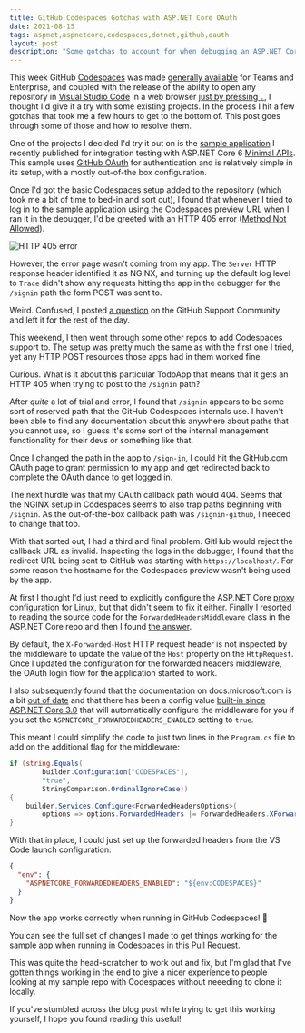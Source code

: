 ```yaml
---
title: GitHub Codespaces Gotchas with ASP.NET Core OAuth
date: 2021-08-15
tags: aspnet,aspnetcore,codespaces,dotnet,github,oauth
layout: post
description: "Some gotchas to account for when debugging an ASP.NET Core app using OAuth with GitHub Codespaces"
---
```


This week GitHub [Codespaces][1] was made [generally available][2] for Teams and
Enterprise, and coupled with the release of the ability to open any repository
in [Visual Studio Code][3] in a web browser [just by pressing `.`][4], I thought
I'd give it a try with some existing projects. In the process I hit a few
gotchas that took me a few hours to get to the bottom of. This post goes through
some of those and how to resolve them.

<!--more-->

One of the projects I decided I'd try it out on is the [sample application][5] I
recently published for integration testing with ASP.NET Core 6 [Minimal APIs][6].
This sample uses [GitHub OAuth][7] for authentication and is relatively simple
in its setup, with a mostly out-of-the box configuration.

Once I'd got the basic Codespaces setup added to the repository (which took me a
bit of time to bed-in and sort out), I found that whenever I tried to log in to
the sample application using the Codespaces preview URL when I ran it in the
debugger, I'd be greeted with an HTTP 405 error ([Method Not Allowed][14]).

<img class="img-fluid mx-auto d-block" src="https://cdn.martincostello.com/blog_http-405.png" alt="HTTP 405 error" title="HTTP 405 error">

However, the error page wasn't coming from my app. The `Server` HTTP response
header identified it as NGINX, and turning up the default log level to `Trace`
didn't show any requests hitting the app in the debugger for the `/signin` path
the form POST was sent to.

Weird. Confused, I posted [a question][8] on the GitHub Support Community and
left it for the rest of the day.

This weekend, I then went through some other repos to add Codespaces support to.
The setup was pretty much the same as with the first one I tried, yet any HTTP
POST resources those apps had in them worked fine.

Curious. What is it about this particular TodoApp that means that it gets an
HTTP 405 when trying to post to the `/signin` path?

After _quite_ a lot of trial and error, I found that `/signin` appears to be
some sort of reserved path that the GitHub Codespaces internals use. I haven't
been able to find any documentation about this anywhere about paths that you
cannot use, so I guess it's some sort of the internal management functionality
for their devs or something like that.

Once I changed the path in the app to `/sign-in`, I could hit the GitHub.com
OAuth page to grant permission to my app and get redirected back to complete
the OAuth dance to get logged in.

The next hurdle was that my OAuth callback path would 404. Seems that the NGINX
setup in Codespaces seems to also trap paths beginning with `/signin`. As the
out-of-the-box callback path was `/signin-github`, I needed to change that too.

With that sorted out, I had a third and final problem. GitHub would reject the
callback URL as invalid. Inspecting the logs in the debugger, I found that the
redirect URL being sent to GitHub was starting with `https://localhost/`. For
some reason the hostname for the Codespaces preview wasn't being used by the app.

At first I thought I'd just need to explicitly configure the ASP.NET Core [proxy
configuration for Linux][9], but that didn't seem to fix it either. Finally I
resorted to reading the source code for the `ForwardedHeadersMiddleware` class
in the ASP.NET Core repo and then I found [the answer][10].

By default, the `X-Forwarded-Host` HTTP request header is not inspected by the
middleware to update the value of the `Host` property on the `HttpRequest`.
Once I updated the configuration for the forwarded headers middleware, the OAuth
login flow for the application started to work.

I also subsequently found that the documentation on docs.microsoft.com is a bit
[out of date][11] and that there has been a config value [built-in since ASP.NET
Core 3.0][12] that will automatically configure the middleware for you if you set the
`ASPNETCORE_FORWARDEDHEADERS_ENABLED` setting to `true`.

This meant I could simplify the code to just two lines in the `Program.cs` file
to add on the additional flag for the middleware:

```csharp
if (string.Equals(
        builder.Configuration["CODESPACES"],
        "true",
        StringComparison.OrdinalIgnoreCase))
{
    builder.Services.Configure<ForwardedHeadersOptions>(
        options => options.ForwardedHeaders |= ForwardedHeaders.XForwardedHost);
}
```

With that in place, I could just set up the forwarded headers from the VS Code
launch configuration:

```json
{
  "env": {
    "ASPNETCORE_FORWARDEDHEADERS_ENABLED": "${env:CODESPACES}"
  }
}
```

Now the app works correctly when running in GitHub Codespaces! 🎉

You can see the full set of changes I made to get things working for the sample
app when running in Codespaces in [this Pull Request][13].

This was quite the head-scratcher to work out and fix, but I'm glad that I've
gotten things working in the end to give a nicer experience to people looking at
my sample repo with Codespaces without neeeding to clone it locally.

If you've stumbled across the blog post while trying to get this working
yourself, I hope you found reading this useful!

[1]: https://docs.github.com/codespaces "GitHub Codespaces Documentation"
[2]: https://github.blog/changelog/2021-08-11-codespaces-is-generally-available-for-team-and-enterprise/ "Codespaces is generally available for Team and Enterprise"
[3]: https://code.visualstudio.com/ "Visual Studio Code"
[4]: https://twitter.com/github/status/1425505817827151872?s=20 "New shortcut: Press . on any GitHub repo."
[5]: https://github.com/martincostello/dotnet-minimal-api-integration-testing "dotnet-minimal-api-integration-testing on GitHub.com"
[6]: https://devblogs.microsoft.com/aspnet/asp-net-core-updates-in-net-6-preview-4/#introducing-minimal-apis "Introducing minimal APIs"
[7]: https://www.nuget.org/packages/AspNet.Security.OAuth.GitHub/ "AspNet.Security.OAuth.GitHub on NuGet.org"
[8]: https://github.community/t/port-forwarding-for-http-post-not-working/195407 "Port Forwarding for HTTP POST not working"
[9]: https://docs.microsoft.com/en-us/aspnet/core/host-and-deploy/proxy-load-balancer#forward-the-scheme-for-linux-and-non-iis-reverse-proxies "Forward the scheme for Linux and non-IIS reverse proxies"
[10]: https://github.com/dotnet/aspnetcore/blob/bcfbd5cc47dde7f2be50a24721f24a020dc77356/src/Middleware/HttpOverrides/src/ForwardedHeadersMiddleware.cs#L191-L193 "ForwardedHeadersMiddleware source code on GitHub.com"
[11]: https://github.com/dotnet/AspNetCore.Docs/issues/18532#issuecomment-637092890 "Comment about out-of-date documentation"
[12]: https://devblogs.microsoft.com/aspnet/forwarded-headers-middleware-updates-in-net-core-3-0-preview-6/#configuration-only-wire-up-in-preview-6 "Configuration-only Wire-up in Preview 6"
[13]: https://github.com/martincostello/dotnet-minimal-api-integration-testing/pull/100/files
[14]: https://developer.mozilla.org/en-US/docs/Web/HTTP/Status/405 "405 Method Not Allowed"
